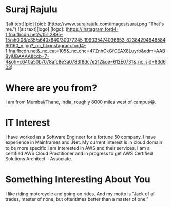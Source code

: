 # Suraj Rajulu
![alt text][pic]
[pic]: (https://www.surajrajulu.com/images/suraj.png "That's me.")
![alt text][logo]
[logo]: (https://instagram.ford4-1.fna.fbcdn.net/v/t51.2885-15/sh0.08/e35/s640x640/30077245_199035474036653_8238429464858460160_n.jpg?_nc_ht=instagram.ford4-1.fna.fbcdn.net&_nc_cat=105&_nc_ohc=47ZnhCkGfCEAX8Luyrb&edm=AABBvjUBAAAA&ccb=7-4&oh=c640a50b7078afc8e3a0783f8dc7e212&oe=612E0731&_nc_sid=83d603)

# Where are you from?
I am from Mumbai/Thane, India, roughly 8000 miles west of campus😁.

# IT Interest
I have worked as a Software Engineer for a fortune 50 company, I have experience in Mainframes and .Net. My current interest is in cloud domain to be more specific I am interested in AWS and their services, I am a certified AWS Cloud Practitioner and in progress to get AWS Certified Solutions Architect – Associate.

# Something Interesting About You
I like riding motorcycle and going on rides. And my motto is "Jack of all trades, master of none, but oftentimes better than a master of one."



